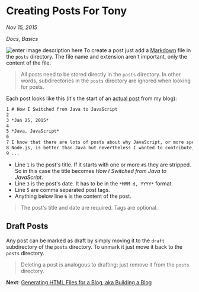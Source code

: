 # Creating Posts For Tony

*Nov 15, 2015*

*Docs, Basics*

![enter image description here](https://lh3.googleusercontent.com/zbblMJTqU7JEB9LZEPQUsias2FrGPQHgQRhdhS3wRDb-U43MtUjJXoOvu81VReKZncPiWIW4Qc0)
To create a post just add a [Markdown](https://en.wikipedia.org/wiki/Markdown)
file in the `posts` directory. The file name and extension aren't important,
only the content of the file.

> All posts need to be stored directly in the `posts` directory. In other words,
subdirectories in the `posts` directory are ignored when looking for posts.

Each post looks like this (it's the start of an
[actual post](http://www.mirovarga.com/how-i-switched-from-java-to-javascript.html)
from my blog):

```markdown
1 # How I Switched from Java to JavaScript
2
3 *Jan 25, 2015*
4
5 *Java, JavaScript*
6
7 I know that there are lots of posts about why JavaScript, or more specifically
8 Node.js, is better than Java but nevertheless I wanted to contribute, too.
9 ...
```

- Line `1` is the post's title. If it starts with one or more `#`s they are
stripped. So in this case the title becomes *How I Switched from Java to JavaScript*.
- Line `3` is the post's date. It has to be in the `*MMM d, YYYY*` format.
- Line `5` are comma separated post tags.
- Anything below line `6` is the content of the post.

> The post's title and date are required. Tags are optional.

## Draft Posts

Any post can be marked as draft by simply moving it to the `draft` subdirectory
of the `posts` directory. To unmark it just move it back to the `posts` directory.

> Deleting a post is analogous to drafting: just remove it from the `posts`
directory.

**Next**: [Generating HTML Files for a Blog, aka Building a Blog](/generating-html-files-for-a-blog-aka-building-a-blog.html) 
<!--stackedit_data:
eyJoaXN0b3J5IjpbODMxNDgwNTYzLC0xNDI3NDYwMjE3LDEzNj
ExNDI4MDldfQ==
-->